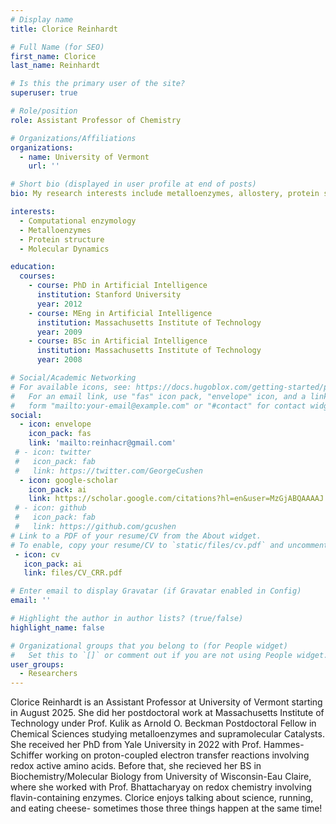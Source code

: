 ```yaml
---
# Display name
title: Clorice Reinhardt

# Full Name (for SEO)
first_name: Clorice
last_name: Reinhardt

# Is this the primary user of the site?
superuser: true

# Role/position
role: Assistant Professor of Chemistry

# Organizations/Affiliations
organizations:
  - name: University of Vermont
    url: ''

# Short bio (displayed in user profile at end of posts)
bio: My research interests include metalloenzymes, allostery, protein structure, and everything molecular dynamics. 

interests:
  - Computational enzymology
  - Metalloenzymes
  - Protein structure
  - Molecular Dynamics

education:
  courses:
    - course: PhD in Artificial Intelligence
      institution: Stanford University
      year: 2012
    - course: MEng in Artificial Intelligence
      institution: Massachusetts Institute of Technology
      year: 2009
    - course: BSc in Artificial Intelligence
      institution: Massachusetts Institute of Technology
      year: 2008

# Social/Academic Networking
# For available icons, see: https://docs.hugoblox.com/getting-started/page-builder/#icons
#   For an email link, use "fas" icon pack, "envelope" icon, and a link in the
#   form "mailto:your-email@example.com" or "#contact" for contact widget.
social:
  - icon: envelope
    icon_pack: fas
    link: 'mailto:reinhacr@gmail.com'
 # - icon: twitter
 #   icon_pack: fab
 #   link: https://twitter.com/GeorgeCushen
  - icon: google-scholar
    icon_pack: ai
    link: https://scholar.google.com/citations?hl=en&user=MzGjABQAAAAJ
 # - icon: github
 #   icon_pack: fab
 #   link: https://github.com/gcushen
# Link to a PDF of your resume/CV from the About widget.
# To enable, copy your resume/CV to `static/files/cv.pdf` and uncomment the lines below.
 - icon: cv
   icon_pack: ai
   link: files/CV_CRR.pdf

# Enter email to display Gravatar (if Gravatar enabled in Config)
email: ''

# Highlight the author in author lists? (true/false)
highlight_name: false

# Organizational groups that you belong to (for People widget)
#   Set this to `[]` or comment out if you are not using People widget.
user_groups:
  - Researchers
---
```


Clorice Reinhardt is an Assistant Professor at University of Vermont starting in August 2025. She did her postdoctoral work at Massachusetts Institute of Technology under Prof. Kulik as Arnold O. Beckman Postdoctoral Fellow in Chemical Sciences studying metalloenzymes and supramolecular Catalysts. She received her PhD from Yale University in 2022 with Prof. Hammes-Schiffer working on proton-coupled electron transfer reactions involving redox active amino acids. Before that, she recieved her BS in Biochemistry/Molecular Biology from University of Wisconsin-Eau Claire, where she worked with Prof. Bhattacharyay on redox chemistry involving flavin-containing enzymes. Clorice enjoys talking about science, running, and eating cheese- sometimes those three things happen at the same time!


